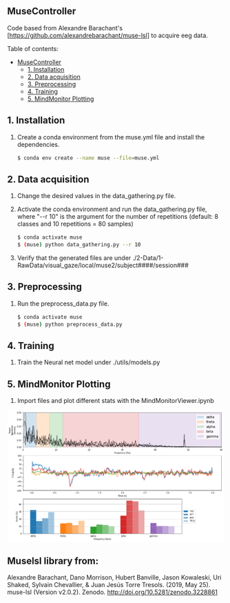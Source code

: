 ## MuseController

Code based from Alexandre Barachant's [https://github.com/alexandrebarachant/muse-lsl] to acquire eeg data.

Table of contents:

- [MuseController](#musecontroller)
  - [1. Installation](#1-installation)
  - [2. Data acquisition](#2-data-acquisition)
  - [3. Preprocessing](#3-preprocessing)
  - [4. Training](#4-training)
  - [5. MindMonitor Plotting](#5-mindmonitor-plotting)
  
## 1. Installation 
1. Create a conda environment from the muse.yml file and install the dependencies.

    ```bash
    $ conda env create --name muse --file=muse.yml

    ```
## 2. Data acquisition
1. Change the desired values in the data_gathering.py file.

2. Activate the conda environment and run the data_gathering.py file, where "--r 10" is the argument for the number of repetitions (default: 8 classes and 10 repetitions = 80 samples)

    ```bash
    $ conda activate muse
    $ (muse) python data_gathering.py --r 10
    ```
3. Verify that the generated files are under ./2-Data/1-RawData/visual_gaze/local/muse2/subject####/session###

## 3. Preprocessing 
1.  Run the preprocess_data.py file.

    ```bash
    $ conda activate muse
    $ (muse) python preprocess_data.py
    ```
## 4. Training
1. Train the Neural net model under ./utils/models.py

## 5. MindMonitor Plotting
1. Import files and plot different stats with the MindMonitorViewer.ipynb

![MindMonitor](mindmonitor_plots.png)

## Muselsl library from:
Alexandre Barachant, Dano Morrison, Hubert Banville, Jason Kowaleski, Uri Shaked, Sylvain Chevallier, & Juan Jesús Torre Tresols. (2019, May 25). muse-lsl (Version v2.0.2). Zenodo. http://doi.org/10.5281/zenodo.3228861